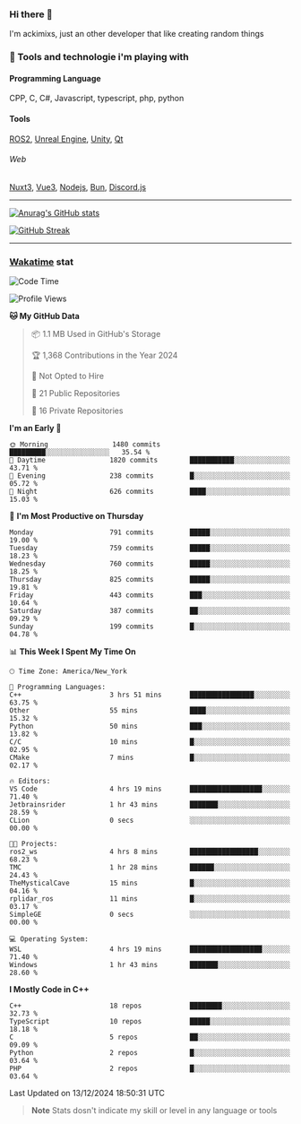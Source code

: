 ### Hi there 👋

I'm ackimixs, just an other developer that like creating random things

### 🧰 Tools and technologie i'm playing with

#### Programming Language
CPP, C, C#, Javascript, typescript, php, python

#### Tools
[ROS2](https://ros.org/), [Unreal Engine](https://www.unrealengine.com), [Unity](https://unity.com/), [Qt](https://www.qt.io/)

###### Web
[Nuxt3](https://nuxt.com/), [Vue3](https://vuejs.org/), [Nodejs](https://nodejs.org), [Bun](https://bun.sh/), [Discord.js](https://discord.js.org/)

---

[![Anurag's GitHub stats](https://github-readme-stats.vercel.app/api?username=ackimixs&show_icons=true&theme=github_dark&count_private=true)](https://github.com/anuraghazra/github-readme-stats)

[![GitHub Streak](https://github-readme-streak-stats.herokuapp.com?user=Ackimixs&theme=github-dark-blue&date_format=j%20M%5B%20Y%5D&mode=weekly)](https://git.io/streak-stats)

---
 
 ### [Wakatime](https://wakatime.com/) stat

<!--START_SECTION:waka-->
![Code Time](http://img.shields.io/badge/Code%20Time-1%2C379%20hrs%2025%20mins-blue)

![Profile Views](http://img.shields.io/badge/Profile%20Views-1-blue)

**🐱 My GitHub Data** 

> 📦 1.1 MB Used in GitHub's Storage 
 > 
> 🏆 1,368 Contributions in the Year 2024
 > 
> 🚫 Not Opted to Hire
 > 
> 📜 21 Public Repositories 
 > 
> 🔑 16 Private Repositories 
 > 
**I'm an Early 🐤** 

```text
🌞 Morning                1480 commits        █████████░░░░░░░░░░░░░░░░   35.54 % 
🌆 Daytime                1820 commits        ███████████░░░░░░░░░░░░░░   43.71 % 
🌃 Evening                238 commits         █░░░░░░░░░░░░░░░░░░░░░░░░   05.72 % 
🌙 Night                  626 commits         ████░░░░░░░░░░░░░░░░░░░░░   15.03 % 
```
📅 **I'm Most Productive on Thursday** 

```text
Monday                   791 commits         █████░░░░░░░░░░░░░░░░░░░░   19.00 % 
Tuesday                  759 commits         █████░░░░░░░░░░░░░░░░░░░░   18.23 % 
Wednesday                760 commits         █████░░░░░░░░░░░░░░░░░░░░   18.25 % 
Thursday                 825 commits         █████░░░░░░░░░░░░░░░░░░░░   19.81 % 
Friday                   443 commits         ███░░░░░░░░░░░░░░░░░░░░░░   10.64 % 
Saturday                 387 commits         ██░░░░░░░░░░░░░░░░░░░░░░░   09.29 % 
Sunday                   199 commits         █░░░░░░░░░░░░░░░░░░░░░░░░   04.78 % 
```


📊 **This Week I Spent My Time On** 

```text
🕑︎ Time Zone: America/New_York

💬 Programming Languages: 
C++                      3 hrs 51 mins       ████████████████░░░░░░░░░   63.75 % 
Other                    55 mins             ████░░░░░░░░░░░░░░░░░░░░░   15.32 % 
Python                   50 mins             ███░░░░░░░░░░░░░░░░░░░░░░   13.82 % 
C/C                      10 mins             █░░░░░░░░░░░░░░░░░░░░░░░░   02.95 % 
CMake                    7 mins              █░░░░░░░░░░░░░░░░░░░░░░░░   02.17 % 

🔥 Editors: 
VS Code                  4 hrs 19 mins       ██████████████████░░░░░░░   71.40 % 
Jetbrainsrider           1 hr 43 mins        ███████░░░░░░░░░░░░░░░░░░   28.59 % 
CLion                    0 secs              ░░░░░░░░░░░░░░░░░░░░░░░░░   00.00 % 

🐱‍💻 Projects: 
ros2_ws                  4 hrs 8 mins        █████████████████░░░░░░░░   68.23 % 
TMC                      1 hr 28 mins        ██████░░░░░░░░░░░░░░░░░░░   24.43 % 
TheMysticalCave          15 mins             █░░░░░░░░░░░░░░░░░░░░░░░░   04.16 % 
rplidar_ros              11 mins             █░░░░░░░░░░░░░░░░░░░░░░░░   03.17 % 
SimpleGE                 0 secs              ░░░░░░░░░░░░░░░░░░░░░░░░░   00.00 % 

💻 Operating System: 
WSL                      4 hrs 19 mins       ██████████████████░░░░░░░   71.40 % 
Windows                  1 hr 43 mins        ███████░░░░░░░░░░░░░░░░░░   28.60 % 
```

**I Mostly Code in C++** 

```text
C++                      18 repos            ████████░░░░░░░░░░░░░░░░░   32.73 % 
TypeScript               10 repos            █████░░░░░░░░░░░░░░░░░░░░   18.18 % 
C                        5 repos             ██░░░░░░░░░░░░░░░░░░░░░░░   09.09 % 
Python                   2 repos             █░░░░░░░░░░░░░░░░░░░░░░░░   03.64 % 
PHP                      2 repos             █░░░░░░░░░░░░░░░░░░░░░░░░   03.64 % 
```




 Last Updated on 13/12/2024 18:50:31 UTC
<!--END_SECTION:waka-->

> **Note**
> Stats dosn't indicate my skill or level in any language or tools
